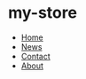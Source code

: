 # my-store
<!DOCTYPE html>
<html>
<head>
<style>
body {margin:0;}

ul {
  list-style-type: none;
  margin: 0;
  padding: 0;
  overflow: hidden;
  background-color: #333;
  position: fixed;
  top: 0;
  width: 100%;
}

li {
  float: left;
}

li a {
  display: block;
  color: white;
  text-align: center;
  padding: 14px 16px;
  text-decoration: none;
}

li a:hover:not(.active) {
  background-color: #111;
}

.active {
  background-color: #04AA6D;
}
</style>
</head>
<body>

<ul>
  <li><a class="active" href="#home">Home</a></li>
  <li><a href="#news">News</a></li>
  <li><a href="#contact">Contact</a></li>
  <li><a href="#about">About</a></li>
</ul>
<head>
    <style>
    * {
      box-sizing: border-box;
    }
    
    .column {
      float: left;
      width: 33.33%;
      padding: 5px;
    }
    
    /* Clearfix (clear floats) */
    .row::after {
      content: "";
      clear: both;
      display: table;
    }
    </style>
    </head>
    <body>
    
    <h2>welcome to our site</h2>
    <p>this is our shop.</p>
    
    <div class="row">
      <div class="column">
        <img src="t shirt.jpg" alt="Snow" style="width:100%"><center>
        <p1>(size:x/m/l)</p1>
        
    <p2>price=250</p2>
<li><a href="facebook.com">Contact</a></center>
      </div>
      <div>
      <div class="column">
        <img src="t shirt.jpg" alt="Forest" style="width:100%">
        <center>
        <p1>(size:x/m/l)</p1>
        
    <p2>price=250</p2>
<li><a href="facebook.com">Contact</a></center>
        <div>
     
      <div class="column">
        <img src="t shirt.jpg" alt="Mountains" style="width:100%"><center>
        <p1>(size:x/m/l)</p1>
        
    <p2>price=250</p2>
<li><a href="facebook.com">Contact</a></center>
      
      <div class="row">
        <div class="column">
          <img src="t shirt.jpg" alt="Snow" style="width:100%">
          <center>
          <p1>(size:x/m/l)</p1>
        
          <p2>price=250</p2>
      <li><a href="facebook.com">Contact</a></center> 
        <div class="column">
          <img src="t shirt.jpg" alt="Forest" style="width:100%">
          <center>
          <p1>(size:x/m/l)</p1>
        
    <p2>price=250</p2>
<li><a href="facebook.com">Contact</a></center>
       
        <div class="column">
          <img src="t shirt.jpg" alt="Mountains" style="width:100%">
          <p1>(size:x/m/l)</p1><center>
        
    <p2>price=250</p2>
<li><a href="facebook.com">Contact</a></center>
        
        <div class="row">
            <div class="column">
              <img src="t shirt.jpg" alt="Snow" style="width:100%"><center>
              <p1>(size:x/m/l)</p1>
              <p2>price=250</p2>
        
              <li><a href="facebook.com">Contact</a></center> 
  

            
            <div class="column">
              <img src="t shirt.jpg" alt="Mountains" style="width:100%"><center>
              <p1>(size:x/m/l)</p1>
        
              <p2>price=250</p2>
          <li><a href="facebook.com">Contact</a></center>
            
            
      
          <div class="column">
            <img src="t shirt.jpg" alt="Mountains" style="width:100%"><p1>(size:x/m/l)</p1><center>
      
            <p2>price=250</p2>
        <li><a href="facebook.com">Contact</a></center>
          </div>
    </div>
    
    </body>
    </html>
